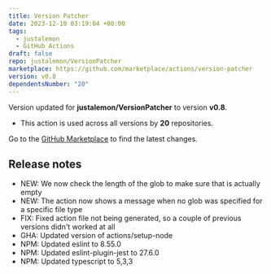 ```yaml
---
title: Version Patcher
date: 2023-12-10 03:19:04 +00:00
tags:
  - justalemon
  - GitHub Actions
draft: false
repo: justalemon/VersionPatcher
marketplace: https://github.com/marketplace/actions/version-patcher
version: v0.8
dependentsNumber: "20"
---
```



Version updated for **justalemon/VersionPatcher** to version **v0.8**.
- This action is used across all versions by **20** repositories.

Go to the [GitHub Marketplace](https://github.com/marketplace/actions/version-patcher) to find the latest changes.

## Release notes

* NEW: We now check the length of the glob to make sure that is actually empty
* NEW: The action now shows a message when no glob was specified for a specific file type
* FIX: Fixed action file not being generated, so a couple of previous versions didn't worked at all
* GHA: Updated version of actions/setup-node
* NPM: Updated eslint to 8.55.0
* NPM: Updated eslint-plugin-jest to 27.6.0
* NPM: Updated typescript to 5,3,3


